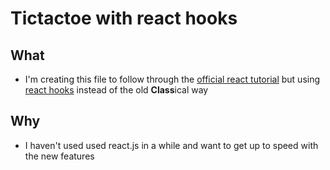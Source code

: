 # Tictactoe with react hooks

## What
* I'm creating this file to follow through the [official react tutorial](https://reactjs.org/tutorial/tutorial.html) but using [react hooks]() instead of the old **Class**ical way

## Why
* I haven't used used react.js in a while and want to get up to speed with the new features

